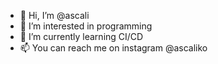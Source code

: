 - 👋 Hi, I’m @ascali
- 👀 I’m interested in programming
- 🌱 I’m currently learning CI/CD
- 📫 You can reach me on instagram @ascaliko

<!---
ascali/ascali is a ✨ special ✨ repository because its `README.md` (this file) appears on your GitHub profile.
You can click the Preview link to take a look at your changes.
--->
